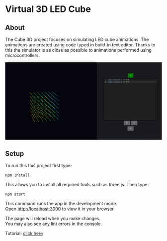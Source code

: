 # Virtual 3D LED Cube

## About

The Cube 3D project focuses on simulating LED cube animations. The animations are created using code typed in build-in text editor. Thanks to this the simulator is as close as possible to animations performed using microcontrollers. 

![overview](docs/old/screens/overview.png)

## Setup

To run this this project first type: 

```
npm install 
```

This allows you to install all required tools such as three.js. Then type:

```
npm start
```

This command runs the app in the development mode.\
Open [http://localhost:3000](http://localhost:3000) to view it in your browser.

The page will reload when you make changes.\
You may also see any lint errors in the console.

Tutorial:
[click here](docs/documentation.md)
